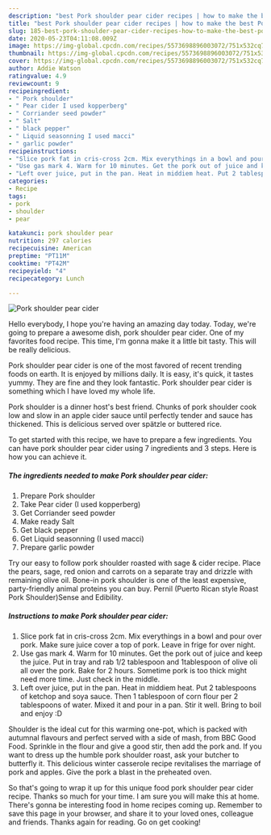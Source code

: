 ```yaml
---
description: "best Pork shoulder pear cider recipes | how to make the best Pork shoulder pear cider"
title: "best Pork shoulder pear cider recipes | how to make the best Pork shoulder pear cider"
slug: 185-best-pork-shoulder-pear-cider-recipes-how-to-make-the-best-pork-shoulder-pear-cider
date: 2020-05-23T04:11:08.009Z
image: https://img-global.cpcdn.com/recipes/5573698896003072/751x532cq70/pork-shoulder-pear-cider-recipe-main-photo.jpg
thumbnail: https://img-global.cpcdn.com/recipes/5573698896003072/751x532cq70/pork-shoulder-pear-cider-recipe-main-photo.jpg
cover: https://img-global.cpcdn.com/recipes/5573698896003072/751x532cq70/pork-shoulder-pear-cider-recipe-main-photo.jpg
author: Addie Watson
ratingvalue: 4.9
reviewcount: 9
recipeingredient:
- " Pork shoulder"
- " Pear cider I used kopperberg"
- " Corriander seed powder"
- " Salt"
- " black pepper"
- " Liquid seasonning I used macci"
- " garlic powder"
recipeinstructions:
- "Slice pork fat in cris-cross 2cm. Mix everythings in a bowl and pour over pork. Make sure juice cover a top of pork. Leave in frige for over night."
- "Use gas mark 4. Warm for 10 minutes. Get the pork out of juice and keep the juice. Put in tray and rab 1/2 tablespoon and 1tablespoon of olive oli all over the pork. Bake for 2 hours. Sometime pork is too thick might need more time. Just check in the middle."
- "Left over juice, put in the pan. Heat in middiem heat. Put 2 tablespoons of ketchop and soya sauce. Then 1 tablespoon of corn flour per 2 tablespoons of water. Mixed it and pour in a pan. Stir it well. Bring to boil and enjoy :D"
categories:
- Recipe
tags:
- pork
- shoulder
- pear

katakunci: pork shoulder pear 
nutrition: 297 calories
recipecuisine: American
preptime: "PT11M"
cooktime: "PT42M"
recipeyield: "4"
recipecategory: Lunch

---
```



![Pork shoulder pear cider](https://img-global.cpcdn.com/recipes/5573698896003072/751x532cq70/pork-shoulder-pear-cider-recipe-main-photo.jpg)

Hello everybody, I hope you're having an amazing day today. Today, we're going to prepare a awesome dish, pork shoulder pear cider. One of my favorites food recipe. This time, I'm gonna make it a little bit tasty. This will be really delicious.

Pork shoulder pear cider is one of the most favored of recent trending foods on earth. It is enjoyed by millions daily. It is easy, it's quick, it tastes yummy. They are fine and they look fantastic. Pork shoulder pear cider is something which I have loved my whole life.

Pork shoulder is a dinner host&#39;s best friend. Chunks of pork shoulder cook low and slow in an apple cider sauce until perfectly tender and sauce has thickened. This is delicious served over spätzle or buttered rice.


To get started with this recipe, we have to prepare a few ingredients. You can have pork shoulder pear cider using 7 ingredients and 3 steps. Here is how you can achieve it.

<!--inarticleads1-->

##### The ingredients needed to make Pork shoulder pear cider:

1. Prepare  Pork shoulder
1. Take  Pear cider (I used kopperberg)
1. Get  Corriander seed powder
1. Make ready  Salt
1. Get  black pepper
1. Get  Liquid seasonning (I used macci)
1. Prepare  garlic powder


Try our easy to follow pork shoulder roasted with sage &amp; cider recipe. Place the pears, sage, red onion and carrots on a separate tray and drizzle with remaining olive oil. Bone-in pork shoulder is one of the least expensive, party-friendly animal proteins you can buy. Pernil (Puerto Rican style Roast Pork Shoulder)Sense and Edibility. 

<!--inarticleads2-->

##### Instructions to make Pork shoulder pear cider:

1. Slice pork fat in cris-cross 2cm. Mix everythings in a bowl and pour over pork. Make sure juice cover a top of pork. Leave in frige for over night.
1. Use gas mark 4. Warm for 10 minutes. Get the pork out of juice and keep the juice. Put in tray and rab 1/2 tablespoon and 1tablespoon of olive oli all over the pork. Bake for 2 hours. Sometime pork is too thick might need more time. Just check in the middle.
1. Left over juice, put in the pan. Heat in middiem heat. Put 2 tablespoons of ketchop and soya sauce. Then 1 tablespoon of corn flour per 2 tablespoons of water. Mixed it and pour in a pan. Stir it well. Bring to boil and enjoy :D


Shoulder is the ideal cut for this warming one-pot, which is packed with autumnal flavours and perfect served with a side of mash, from BBC Good Food. Sprinkle in the flour and give a good stir, then add the pork and. If you want to dress up the humble pork shoulder roast, ask your butcher to butterfly it. This delicious winter casserole recipe revitalises the marriage of pork and apples. Give the pork a blast in the preheated oven. 

So that's going to wrap it up for this unique food pork shoulder pear cider recipe. Thanks so much for your time. I am sure you will make this at home. There's gonna be interesting food in home recipes coming up. Remember to save this page in your browser, and share it to your loved ones, colleague and friends. Thanks again for reading. Go on get cooking!
